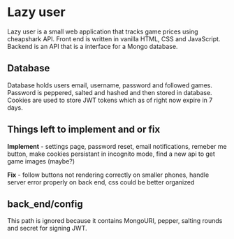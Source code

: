 # Lazy user
Lazy user is a small web application that tracks game prices using cheapshark API. Front end is written in vanilla HTML, CSS and JavaScript. Backend is an API that is a interface for a Mongo database.
## Database
Database holds users email, username, password and followed games. Password is peppered, salted and hashed and then stored in database. Cookies are used to store JWT tokens which as of right now expire in 7 days.
## Things left to implement and or fix
**Implement** - settings page, password reset, email notifications, remeber me button, make cookies persistant in incognito mode, find a new api to get game images (maybe?)

**Fix** - follow buttons not rendering correctly on smaller phones, handle server error properly on back end, css could be better organized 
## back_end/config
This path is ignored because it contains MongoURI, pepper, salting rounds and secret for signing JWT.
